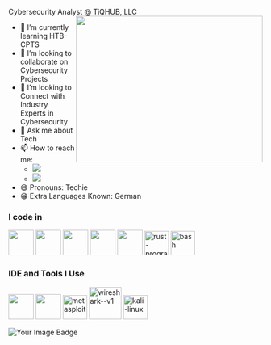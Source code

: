 Cybersecurity Analyst @ TiQHUB, LLC
<img align="right" width="370" height="290" src="https://i.pinimg.com/originals/2d/7e/7d/2d7e7de6f5f74b8ac83e72f17afded2d.jpg">                                                 

- 🌱 I’m currently learning HTB-CPTS
- 👯 I’m looking to collaborate on Cybersecurity Projects
- 🤔 I’m looking to Connect with Industry Experts in Cybersecurity
- 💬 Ask me about Tech
- 📫 How to reach me:
  - [<img src="https://img.shields.io/badge/ProtonMail-8B89CC?style=for-the-badge&logo=protonmail&logoColor=white"/>](mailto:nithinkumar@tuta.io)
  - [<img src="https://img.shields.io/badge/LinkedIn-0077B5?style=for-the-badge&logo=linkedin&logoColor=white" />](https://www.linkedin.com/in/cybernithin)
- 😄 Pronouns: Techie
- 😁 Extra Languages Known: German

### I code in
<img height="50" width="50" src="https://img.icons8.com/color/48/000000/python.png" /> <img height="50" width="50" src="https://img.icons8.com/color/48/000000/c-programming.png" /> <img height="50" width="50" src="https://img.icons8.com/color/48/000000/java-coffee-cup-logo.png" /> <img height="50" width="50" src="https://img.icons8.com/color/48/000000/html-5.png" /> <img height="50" width="50" src="https://img.icons8.com/color/48/000000/css3.png" /> 
<img width="48" height="48" src="https://img.icons8.com/color/48/rust-programming-language.png" alt="rust-programming-language"/> <img width="48" height="48" src="https://img.icons8.com/color/48/bash.png" alt="bash"/>

### IDE and Tools I Use
<img height="50" width="50" src="https://img.icons8.com/color/48/000000/visual-studio-code-2019.png"/> <img height="50" width="50" src="https://img.icons8.com/color/50/000000/git.png"/> <img width="48" height="48" src="https://img.icons8.com/fluency/48/metasploit.png" alt="metasploit"/> <img width="64" height="64" src="https://img.icons8.com/nolan/64/wireshark--v1.png" alt="wireshark--v1"/> <img width="48" height="48" src="https://img.icons8.com/color/48/kali-linux.png" alt="kali-linux"/>

<img src="https://tryhackme-badges.s3.amazonaws.com/thecyber.insane.png" alt="Your Image Badge" />



